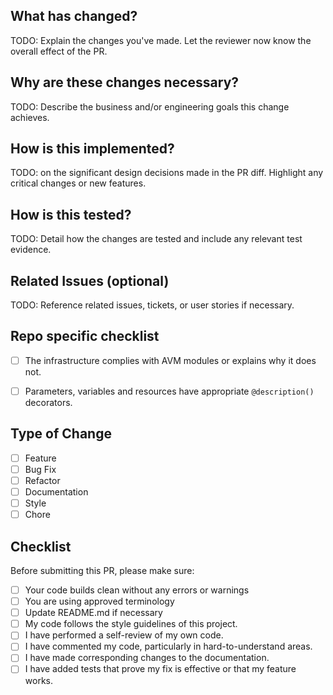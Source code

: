 ## What has changed?
TODO: Explain the changes you've made. Let the reviewer now know the overall effect of the PR.

## Why are these changes necessary?
TODO: Describe the business and/or engineering goals this change achieves.

## How is this implemented?
TODO:  on the significant design decisions made in the PR diff. Highlight any critical changes or new features. 

## How is this tested? 
TODO: Detail how the changes are tested and include any relevant test evidence.

## Related Issues (optional)
TODO: Reference related issues, tickets, or user stories if necessary.

## Repo specific checklist
- [ ] The infrastructure complies with AVM modules or explains why it does not.
- [ ] Parameters, variables and resources have appropriate `@description()` decorators.


## Type of Change
- [ ] Feature
- [ ] Bug Fix
- [ ] Refactor
- [ ] Documentation
- [ ] Style
- [ ] Chore

## Checklist 
Before submitting this PR, please make sure:
- [ ] Your code builds clean without any errors or warnings
- [ ] You are using approved terminology
- [ ] Update README.md if necessary
- [ ] My code follows the style guidelines of this project.
- [ ] I have performed a self-review of my own code.
- [ ] I have commented my code, particularly in hard-to-understand areas.
- [ ] I have made corresponding changes to the documentation.
- [ ] I have added tests that prove my fix is effective or that my feature works.
